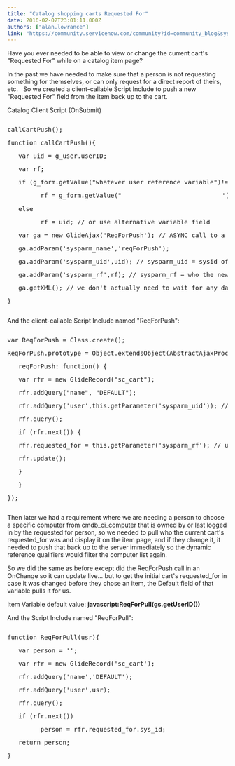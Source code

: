 ```yaml
---
title: "Catalog shopping carts Requested For"
date: 2016-02-02T23:01:11.000Z
authors: ["alan.lowrance"]
link: "https://community.servicenow.com/community?id=community_blog&sys_id=563eae6ddbd0dbc01dcaf3231f96195b"
---
```

<p>Have you ever needed to be able to view or change the current cart's "Requested For" while on a catalog item page?</p><p>In the past we have needed to make sure that a person is not requesting something for themselves, or can only request for a direct report of theirs, etc.   So we created a client-callable Script Include to push a new "Requested For" field from the item back up to the cart.</p><p>Catalog Client Script (OnSubmit)</p><pre __default_attr="javascript" __jive_macro_name="code" class="jive_macro_code _jivemacro_uid_14544308682908364 jive_text_macro" data-renderedposition="92_8_1192_224" jivemacro_uid="_14544308682908364"><p>callCartPush();</p><p>function callCartPush(){</p><p>   var uid = g_user.userID;</p><p>   var rf;</p><p>   if (g_form.getValue("whatever user reference variable")!="")</p><p>         rf = g_form.getValue("<span style="color: rgba(0, 0, 0, 0); font-family: Consolas, 'Courier New', Courier, mono, serif; font-size: 12px;">whatever user reference variable</span>");</p><p>   else</p><p>         rf = uid; // or use alternative variable field</p><p>   var ga = new GlideAjax('ReqForPush'); // ASYNC call to a server-side script</p><p>   ga.addParam('sysparm_name','reqForPush');</p><p>   ga.addParam('sysparm_uid',uid); // sysparm_uid = sysid of current logged on user, to find the cart</p><p>   ga.addParam('sysparm_rf',rf); // sysparm_rf = who the new requested_for should be</p><p>   ga.getXML(); // we don't actually need to wait for any data back from the server for this to work</p><p>}</p></pre><p>And the client-callable Script Include named "ReqForPush":</p><pre __default_attr="javascript" __jive_macro_name="code" class="_jivemacro_uid_14544307416444374 jive_macro_code jive_text_macro" data-renderedposition="337_8_1192_208" jivemacro_uid="_14544307416444374"><p>var ReqForPush = Class.create();</p><p>ReqForPush.prototype = Object.extendsObject(AbstractAjaxProcessor, {</p><p>   reqForPush: function() {</p><p>   var rfr = new GlideRecord("sc_cart");</p><p>   rfr.addQuery("name", "DEFAULT");</p><p>   rfr.addQuery('user',this.getParameter('sysparm_uid')); // will locate any currently open carts with the currently logged in user</p><p>   rfr.query();</p><p>   if (rfr.next()) {</p><p>   rfr.requested_for = this.getParameter('sysparm_rf'); // updates the requested_for on the cart to the value passed by the client script</p><p>   rfr.update();</p><p>   }</p><p>   }</p><p>});</p></pre><p></p><p>Then later we had a requirement where we are needing a person to choose a specific computer from cmdb_ci_computer that is owned by or last logged in by the requested for person, so we needed to pull who the current cart's requested_for was and display it on the item page, and if they change it, it needed to push that back up to the server immediately so the dynamic reference qualifiers would filter the computer list again.</p><p>So we did the same as before except did the ReqForPush call in an OnChange so it can update live... but to get the initial cart's requested_for in case it was changed before they chose an item, the Default field of that variable pulls it for us.</p><p>Item Variable default value: <strong>javascript:ReqForPull(gs.getUserID())</strong></p><p>And the Script Include named "ReqForPull":</p><pre __default_attr="javascript" __jive_macro_name="code" class="jive_macro_code jive_text_macro _jivemacro_uid_14544321154444349" data-renderedposition="713_8_1192_160" jivemacro_uid="_14544321154444349"><p>function ReqForPull(usr){</p><p>   var person = '';</p><p>   var rfr = new GlideRecord('sc_cart');</p><p>   rfr.addQuery('name','DEFAULT');</p><p>   rfr.addQuery('user',usr);</p><p>   rfr.query();</p><p>   if (rfr.next())</p><p>         person = rfr.requested_for.sys_id;</p><p>   return person;</p><p>}</p></pre>